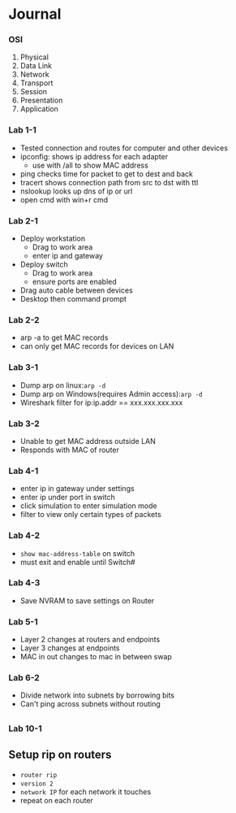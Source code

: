 # Journal

### OSI
1. Physical
1. Data Link
1. Network
1. Transport
1. Session
1. Presentation
1. Application
### Lab 1-1
- Tested connection and routes for computer and other devices
- ipconfig: shows ip address for each adapter
  - use with /all to show MAC address
- ping checks time for packet to get to dest and back
- tracert shows connection path from src to dst with ttl
- nslookup looks up dns of ip or url
- open cmd with win+r cmd
### Lab 2-1
- Deploy workstation
  - Drag to work area
  - enter ip and gateway
- Deploy switch
  - Drag to work area
  - ensure ports are enabled
- Drag auto cable between devices
- Desktop then command prompt
### Lab 2-2
- arp -a to get MAC records
- can only get MAC records for devices on LAN
### Lab 3-1
- Dump arp on linux:`arp -d`
- Dump arp on Windows(requires Admin access):`arp -d`
- Wireshark filter for ip:ip.addr == xxx.xxx.xxx.xxx
### Lab 3-2
- Unable to get MAC address outside LAN
- Responds with MAC of router
### Lab 4-1
- enter ip in gateway under settings
- enter ip under port in switch
- click simulation to enter simulation mode
- filter to view only certain types of packets
### Lab 4-2
- `show mac-address-table` on switch
- must exit and enable until Switch#
### Lab 4-3
- Save NVRAM to save settings on Router
### Lab 5-1
- Layer 2 changes at routers and endpoints
- Layer 3 changes at endpoints
- MAC in out changes to mac in between swap
### Lab 6-2
- Divide network into subnets by borrowing bits
- Can't ping across subnets without routing
##
### Lab 10-1
## Setup rip on routers
- `router rip`
- `version 2`
- `network IP` for each network it touches
- repeat on each router

